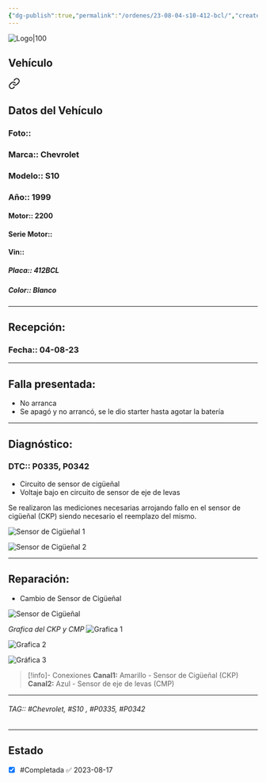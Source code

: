 ```yaml
---
{"dg-publish":true,"permalink":"/ordenes/23-08-04-s10-412-bcl/","created":"","updated":""}
---
```


![Logo|100](http://drive.google.com/uc?export=view&id=137fl3TIZ0-PU8b-Pt0bsjclwHub_u78G)

## Vehículo

<div class="transclusion internal-embed is-loaded"><a class="markdown-embed-link" href="/vehiculos/chevrolet/s10-412-bcl/#datos-del-vehiculo" aria-label="Open link"><svg xmlns="http://www.w3.org/2000/svg" width="24" height="24" viewBox="0 0 24 24" fill="none" stroke="currentColor" stroke-width="2" stroke-linecap="round" stroke-linejoin="round" class="svg-icon lucide-link"><path d="M10 13a5 5 0 0 0 7.54.54l3-3a5 5 0 0 0-7.07-7.07l-1.72 1.71"></path><path d="M14 11a5 5 0 0 0-7.54-.54l-3 3a5 5 0 0 0 7.07 7.07l1.71-1.71"></path></svg></a><div class="markdown-embed">



## Datos del Vehículo 
### Foto:: 

### Marca:: Chevrolet 
### Modelo:: S10
### Año:: 1999
#### Motor:: 2200
#### Serie Motor:: 
#### Vin:: 
##### Placa:: 412BCL
##### Color:: Blanco 
---


</div></div>


## Recepción:

### Fecha:: 04-08-23

---

## Falla presentada:
- No arranca
- Se apagó y no arrancó, se le dio starter hasta agotar la batería 

---

## Diagnóstico:
### DTC:: P0335, P0342
- Circuito de sensor de cigüeñal 
- Voltaje bajo en circuito de sensor de eje de levas 

Se realizaron las mediciones necesarias arrojando fallo en el sensor de cigüeñal (CKP) siendo necesario el reemplazo del mismo.

![Sensor de Cigüeñal 1](http://drive.google.com/uc?export=view&id=1-a006_q74kfSKeIZM7jms031a_nXUdko)

![Sensor de Cigüeñal 2](http://drive.google.com/uc?export=view&id=1-ZwjDZQfSKVO4D0byFIKiMFtCIpRdLho)


---
## Reparación:
- Cambio de Sensor de Cigüeñal 

![Sensor de Cigüeñal](http://drive.google.com/uc?export=view&id=1-Yeo5_vxE0Yen21BrI7yb0ug9CAzOisu)

*Grafica del CKP y CMP*
![Grafica 1](http://drive.google.com/uc?export=view&id=105wp4HXSC-hbve3XN9qgzjFRXNvvaKGz)

![Grafica 2](http://drive.google.com/uc?export=view&id=106quJFGnHWBN9QPlUXLL5IfdTEkBMOio)

![Gráfica 3](http://drive.google.com/uc?export=view&id=107B1wwxhdzxCYtwE8yjU8Yu4mcv0_Fi4)

>[!info]- Conexiones
>**Canal1:**
Amarillo - Sensor de Cigüeñal (CKP) 
>**Canal2:**
Azul - Sensor de eje de levas (CMP)


---

###### TAG:: #Chevrolet, #S10 , #P0335, #P0342 

---

## Estado

- [x] #Completada ✅ 2023-08-17